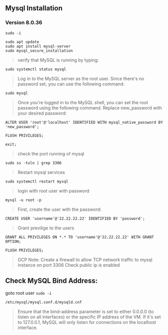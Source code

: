 ## Mysql Installation
### Version 8.0.36
`sudo -i`
```
sudo apt update
sudo apt install mysql-server
sudo mysql_secure_installation
```
>verify that MySQL is running by typing:
```
sudo systemctl status mysql
```
>Log in to the MySQL server as the root user. Since there's no password set, you can use the following command:
```
sudo mysql
```
>Once you're logged in to the MySQL shell, you can set the root password using the following command. Replace new_password with your desired password:
```
ALTER USER 'root'@'localhost' IDENTIFIED WITH mysql_native_password BY 'new_password';
```
```
FLUSH PRIVILEGES;
```
`exit; `

> check the port running of mysql
```
sudo ss -tuln | grep 3306
```
> Restart mysql services
```
sudo systemctl restart mysql
```
> login with root user with password
```
mysql -u root -p
```
> First, create the user with the password:
```
CREATE USER 'username'@'22.22.22.22' IDENTIFIED BY 'password';
```
> Grant previlige to the users
```
GRANT ALL PRIVILEGES ON *.* TO 'username'@'22.22.22.22' WITH GRANT OPTION;
```
`FLUSH PRIVILEGES;`

> GCP Note: Create a firewall to allow TCP network traffic to mysql instance on port 3306
> Check public ip is enabled
## Check MySQL Bind Address:
goto root user `sudo -i`
```
/etc/mysql/mysql.conf.d/mysqld.cnf
```
>Ensure that the bind-address parameter is set to either 0.0.0.0 (to listen on all interfaces) or the specific IP address of the VM. If it's set to 127.0.0.1, MySQL will only listen for connections on the localhost interface.
